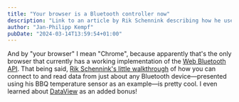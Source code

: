 ```yaml
---
title: "Your browser is a Bluetooth controller now"
description: "Link to an article by Rik Schennink describing how he used the Web Bluetooth API to talk to his BBQ temperature sensor"
author: "Jan-Philipp Kempf"
pubDate: "2024-03-14T13:59:54+01:00"
---
```


And by "your browser" I mean "Chrome", because apparently that's the only browser that currently has a working implementation of the [Web Bluetooth API](https://developer.mozilla.org/en-US/docs/Web/API/Web_Bluetooth_API). That being said, [Rik Schennink's little walkthrough](https://pqina.nl/blog/web-bluetooth-api-read-bbq-temperature-sensor-data/) of how you can connect to and read data from just about any Bluetooth device—presented using his BBQ temperature sensor as an example—is pretty cool. I even learned about [DataView](https://developer.mozilla.org/en-US/docs/Web/JavaScript/Reference/Global_Objects/DataView) as an added bonus!

